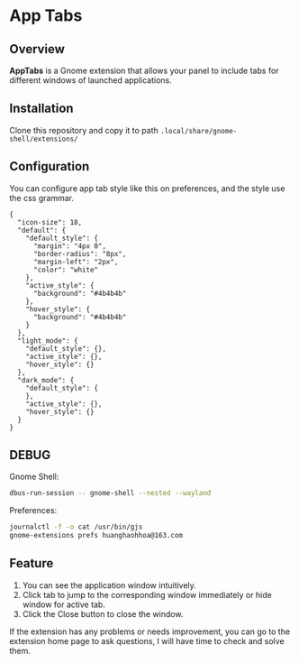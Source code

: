 # App Tabs

## Overview

**AppTabs** is a Gnome extension that allows your panel to include tabs for different windows of launched applications.

## Installation
Clone this repository and copy it to path `.local/share/gnome-shell/extensions/`

## Configuration
You can configure app tab style like this on preferences, and the style use the css grammar.

```json5
{
  "icon-size": 18,
  "default": {
    "default_style": {
      "margin": "4px 0",
      "border-radius": "8px",
      "margin-left": "2px",
      "color": "white"
    },
    "active_style": {
      "background": "#4b4b4b"
    },
    "hover_style": {
      "background": "#4b4b4b"
    }
  },
  "light_mode": {
    "default_style": {},
    "active_style": {},
    "hover_style": {}
  },
  "dark_mode": {
    "default_style": {
    },
    "active_style": {},
    "hover_style": {}
  }
}
```

## DEBUG
Gnome Shell:
```bash
dbus-run-session -- gnome-shell --nested --wayland
```
Preferences:
```bash
journalctl -f -o cat /usr/bin/gjs
gnome-extensions prefs huanghaohhoa@163.com
```

## Feature
1. You can see the application window intuitively.
2. Click tab to jump to the corresponding window immediately or hide window for active tab.
3. Click the Close button to close the window.

If the extension has any problems or needs improvement, you can go to the extension home page to ask questions, I will have time to check and solve them.
